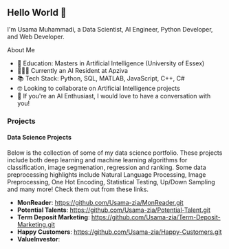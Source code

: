 ## Hello World 👋

I'm Usama Muhammadi, a Data Scientist, AI Engineer, Python Developer, and Web Developer.

About Me
- 📖 Education: Masters in Artificial Intelligence (University of Essex)
- 👷🏻‍♂️ Currently an AI Resident at Apziva
- 📚 Tech Stack: Python, SQL, MATLAB, JavaScript, C++, C#
- 🤓 Looking to collaborate on Artificial Intelligence projects
- 🤔 If you're an AI Enthusiast, I would love to have a conversation with you!

### Projects
#### Data Science Projects
Below is the collection of some of my data science portfolio. These projects include both deep learning and machine learning algorithms for classification, image segmenation, regression and ranking. Some data preprocessing highlights include Natural Language Processing, Image Preprocessing, One Hot Encoding, Statistical Testing, Up/Down Sampling and many more! Check them out from these links.

- **MonReader**: https://github.com/Usama-zia/MonReader.git
- **Potential Talents**: https://github.com/Usama-zia/Potential-Talent.git
- **Term Deposit Marketing**: https://github.com/Usama-zia/Term-Deposit-Marketing.git
- **Happy Customers**: https://github.com/Usama-zia/Happy-Customers.git
- **ValueInvestor**: 

<!--

Here are some ideas to get you started:

- 🔭 I’m currently working on ...
- 🌱 I’m currently learning ...
- 👯 I’m looking to collaborate on ...
- 🤔 I’m looking for help with ...
- 💬 Ask me about ...
- 📫 How to reach me: ...
- 😄 Pronouns: ...
- ⚡ Fun fact: ...
-->
